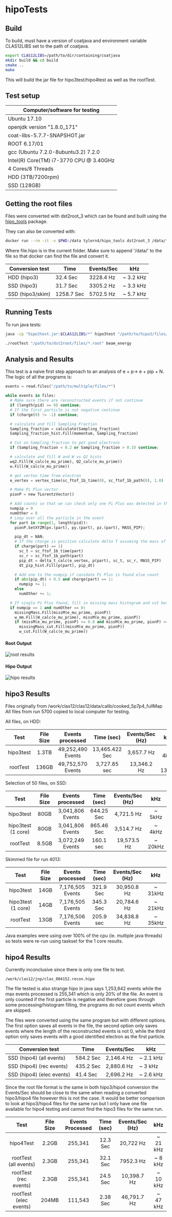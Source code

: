 # hipoTests

## Build

To build, must have a version of coatjava and environment variable CLAS12LIBS set to the path of coatjava.

```bash
export CLAS12LIBS=/path/to/dir/containing/coatjava
mkdir build && cd build
cmake ..
make
```

This will build the jar file for hipo3test/hipo4test as well as the rootTest.

## Test setup

| Computer/software for testing           	|
|-----------------------------------------	|
| Ubuntu 17.10                            	|
| openjdk version "1.8.0_171"             	|
| coat-libs-5.7.7-SNAPSHOT.jar            	|
| ROOT 6.17/01                            	|
| gcc (Ubuntu 7.2.0-8ubuntu3.2) 7.2.0     	|
| Intel(R) Core(TM) i7-3770 CPU @ 3.40GHz 	|
| 4 Cores/8 Threads                       	|
| HDD (3TB/7200rpm)                       	|
| SSD (128GB)                             	|


## Getting the root files
Files were converted with dst2root_3 which can be found and built using the [hipo_tools](https://github.com/JeffersonLab/hipo_tools) package.

They can also be converted with:

```bash
docker run --rm -it -v $PWD:/data tylern4/hipo_tools dst2root_3 /data/file.hipo
```

Where file.hipo is in the current folder.
Make sure to append '/data/' to the file so that docker can find the file and convert it.


| Conversion test 	| Time     	  | Events/Sec 	| kHz      	|
|-----------------	|----------	  |------------	|----------	|
| HDD (hipo3)     	| 32.4 Sec 	  | 3228.4 Hz  	| ~ 3.2 kHz |
| SSD (hipo3)     	| 31.7 Sec 	  | 3305.2 Hz  	| ~ 3.3 kHz	|
| SSD (hipo3/skim)  | 1258.7 Sec 	| 5702.5 Hz   | ~ 5.7 kHz |


## Running Tests

To run java tests:
```bash
java -cp "hipo3test.jar:$CLAS12LIBS/*" hipo3test "/path/to/hipo3/files/*.hipo" beam_energy
```

```bash
./rootTest "/path/to/dst2root/files/*.root" beam_energy
```

## Analysis and Results

This test is a naive first step approach to an analysis of e + p-> e + pip + N. The logic of all the programs is:

```python
events = read.files("/path/to/multiple/files/*")

while events in files:
  # Make sure there are reconstructed events if not continue
  if (length(pid) == 0) continue;
  # If the first particle is not negative continue
  if (charge(0) != -1) continue;

  # calculate and fill Sampling Fraction
  Sampling_fraction = calculate(Sampling_fraction)
  Sampling_fraction_hist.Fill(momentum, Sampling_fraction)

  # Cut on Sampling_fraction to get good electrons
  if (Sampling_fraction < 0.2 or Sampling_fraction > 0.3) continue;

  # calculate and fill W and W vs Q2 hists
  wq2.Fill(W_calc(e_mu_prime), Q2_calc(e_mu_prime))
  w.Fill(W_calc(e_mu_prime))

  # get vertex time from electron
  e_vertex = vertex_time(sc_ftof_1b_time(0), sc_ftof_1b_path(0), 1.0)

  # Make Pi Plus vector
  pionP = new TLorentzVector()

  # Add counts so that we can check only one Pi Plus was detected in the event
  numpip = 0
  numOther = 0
  # Loop over all the particle in the event
  for part in range(1, length(pid)):
    pionP.SetXYZM(px.(part), py.(part), pz.(part), MASS_PIP);

    pip_dt = NAN;
    # If the charge is positive calculate delta T assuming the mass of a Pi Plus
    if charge(part) == 1)
      sc_t = sc_ftof_1b_time(part)
      sc_r = sc_ftof_1b_path(part)
      pip_dt = delta_t_calc(e_vertex, p(part), sc_t, sc_r, MASS_PIP)
      dt_pip_hist.Fill(p(part), pip_dt)

    # Add one to the numpip if canidate Pi Plus is found else count
    if abs(pip_dt) < 0.5 and charge(part) == 1:
      numpip += 1;
    else
      numOther += 1;

  # If single Pi Plus found, fill in missing mass histogram and cut between 0.8 and 1.1 to get the desired reaction channel
  if numpip == 1 and numOther == 0:
    missingMass.Fill(missM(e_mu_prime, pionP))
    w_mm.Fill(W_calc(e_mu_prime), missM(e_mu_prime, pionP))
    if (missM(e_mu_prime, pionP) >= 0.8 and missM(e_mu_prime, pionP) <= 1.1)
      missingMass_cut.Fill(missM(e_mu_prime, pionP))
      w_cut.Fill(W_calc(e_mu_prime))
```

#### Root Output

![root results](root_results.png)

#### Hipo Output

![hipo results](hipo_results.png)

## hipo3 Results

Files originally from /work/clas12/clas12/data/calib/cooked_5p7p4_fullMap
All files from run 5700 copied to local computer for testing.


All files, on HDD:

|    Test   	| File Size 	|  Events processed 	|   Time (sec)   	| Events/Sec (Hz) 	|   kHz   	|
|:---------:	|:---------:	|:-----------------:	|:--------------:	|:---------------:	|:-------:	|
| hipo3test 	|   1.3TB   	| 49,252,490 Events 	| 13,465.422 Sec 	|    3,657.7 Hz   	|  ~ 4kHz 	|
|  rootTest 	|   136GB   	| 49,752,570 Events 	|  3,727.85 sec  	|   13,346.2 Hz   	| ~ 13kHz 	|


Selection of 50 files, on SSD:

|    Test   	        | File Size 	| Events processed 	| Time (sec) 	| Events/Sec (Hz) 	|   kHz   	|
|:------------------:	|:---------:	|:----------------:	|:----------:	|:---------------:	|:-------:	|
| hipo3test 	        |    80GB   	| 3,041,806 Events 	| 644.25 Sec 	|    4,721.5 Hz   	|  ~ 5kHz 	|
| hipo3test (1 core)	|    80GB   	| 3,041,806 Events 	| 865.46 Sec 	|    3,514.7 Hz   	|  ~ 4kHz 	|
|  rootTest 	        |   8.5GB   	| 3,072,249 Events 	| 160.1 sec 	|   19,573.5 Hz   	| ~ 20kHz 	|

Skimmed file for run 4013:

|    Test   	        | File Size 	| Events processed 	| Time (sec) 	| Events/Sec (Hz) 	|   kHz   	|
|:------------------:	|:---------:	|:----------------:	|:----------:	|:---------------:	|:-------:	|
| hipo3test 	        |    14GB   	| 7,176,505 Events 	| 321.9 Sec 	|   30,950.8 Hz   	|  ~ 31kHz 	|
| hipo3test (1 core)	|    14GB   	| 7,176,505 Events 	| 345.3 Sec 	|   20,784.6 Hz   	|  ~ 21kHz 	|
|  rootTest 	        |    13GB     | 7,176,506 Events 	| 205.9 sec 	|   34,838.8 Hz   	|  ~ 35kHz 	|


Java examples were using over 100% of the cpu (ie. multiple java threads) so tests were re-run using taskset for the 1 core results.

## hipo4 Results

Currently inconclusive since there is only one file to test.

```
/work/clas12/jnp/clas_004152.recon.hipo
```

The file tested is also strange hipo in java says 1,253,842 events while the max events processed is 255,341 which is only 20% of the file. An event is only counted if the first particle is negative and therefore goes through some processing/histogram filling, the programs do not count events which are skipped.

The files were converted using the same program but with different options. The first option saves all events in the file, the second option only saves events where the length of the reconstructed events is not 0, while the third option only saves events with a good identified electron as the first particle.

| Conversion test           	| Time      	| Events/Sec 	  | kHz     	 |
|---------------------------	|-----------	|------------	  |---------	 |
| SSD (hipo4) (all events)  	| 584.2 Sec 	| 2,146.4 Hz  	| ~ 2.1 kHz  |
| SSD (hipo4) (rec events)  	| 435.2 Sec 	| 2,880.6 Hz  	| ~ 3 kHz  	 |
| SSD (hipo4) (elec events) 	| 41.4 Sec  	| 2,696.2 Hz 	  | ~ 2.6 kHz  |

Since the root file format is the same in both hipo3/hipo4 conversion the Events/Sec should be close to the same when reading a converted hipo3/hipo4 file however this is not the case. It would be better comparison to look at hipo3/hipo4 files for the same run but I only have one file available for hipo4 testing and cannot find the hipo3 files for the same run.

|          Test          	| File Size 	| Events Processed 	| Time (sec) 	| Events/Sec (Hz) 	|  kHz  	|
|:----------------------:	|:---------:	|:----------------:	|:----------:	|:---------------:	|:-----:	|
|        hipo4Test       	|   2.2GB   	|      255,341     	|  12.3 Sec 	|    20,722 Hz      | ~ 21 kHz  |
|  rootTest (all events) 	|   2.3GB   	|      255,341     	|  32.1 Sec  	|    7952.3 Hz    	| ~ 8 kHz   |
|  rootTest (rec events) 	|   2.3GB   	|      255,341     	|  24.5 Sec  	|    10,398.7 Hz    | ~ 10 kHz	|
| rootTest (elec events) 	|   204MB   	|      111,543     	|  2.38 Sec  	|    46,791.7 Hz    | ~ 47 kHz	|
